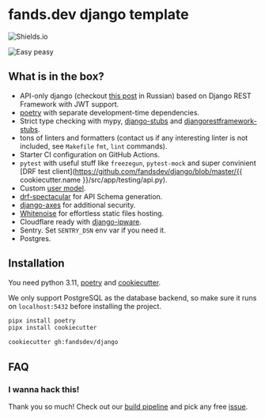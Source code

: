 # fands.dev django template

![Shields.io](https://img.shields.io/github/last-commit/fandsdev/django?style=flat-square)

![Easy peasy](https://user-images.githubusercontent.com/1592663/79918184-93bca100-8434-11ea-9902-0ff726a864a3.gif)

## What is in the box?

* API-only django (checkout [this post](https://t.me/pmdaily/257) in Russian) based on Django REST Framework with JWT support.
* [poetry](https://python-poetry.org) with separate development-time dependencies.
* Strict type checking with mypy, [django-stubs](https://github.com/typeddjango/django-stubs) and [djangorestframework-stubs](https://github.com/typeddjango/djangorestframework-stubs).
* tons of linters and formatters (contact us if any interesting linter is not included, see `Makefile` `fmt`, `lint` commands).
* Starter CI configuration on GitHub Actions.
* `pytest` with useful stuff like `freezegun`, `pytest-mock` and super convinient [DRF test client](https://github.com/fandsdev/django/blob/master/{{ cookiecutter.name }}/src/app/testing/api.py).
* Custom [user model](https://docs.djangoproject.com/en/3.0/topics/auth/customizing/#specifying-a-custom-user-model).
* [drf-spectacular](https://github.com/tfranzel/drf-spectacular) for API Schema generation.
* [django-axes](https://github.com/jazzband/django-axes) for additional security.
* [Whitenoise](http://whitenoise.evans.io) for effortless static files hosting.
* Cloudflare ready with [django-ipware](https://github.com/un33k/django-ipware).
* Sentry. Set `SENTRY_DSN` env var if you need it.
* Postgres.

## Installation

You need python 3.11, [poetry](https://python-poetry.org) and [cookiecutter](https://www.cookiecutter.io/).

We only support PostgreSQL as the database backend, so make sure it runs on `localhost:5432` before installing the project.

```bash
pipx install poetry
pipx install cookiecutter

cookiecutter gh:fandsdev/django
```

## FAQ

### I wanna hack this!

Thank you so much! Check out our [build pipeline](https://github.com/fandsdev/django/blob/master/Makefile) and pick any free [issue](https://github.com/fandsdev/django/issues).
